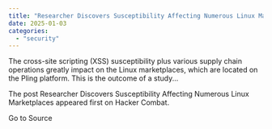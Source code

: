 ```yaml
---
title: "Researcher Discovers Susceptibility Affecting Numerous Linux Marketplaces"
date: 2025-01-03
categories: 
  - "security"
---
```


The cross-site scripting (XSS) susceptibility plus various supply chain operations greatly impact on the Linux marketplaces, which are located on the Pling platform. This is the outcome of a study...

The post Researcher Discovers Susceptibility Affecting Numerous Linux Marketplaces appeared first on Hacker Combat.

Go to Source
